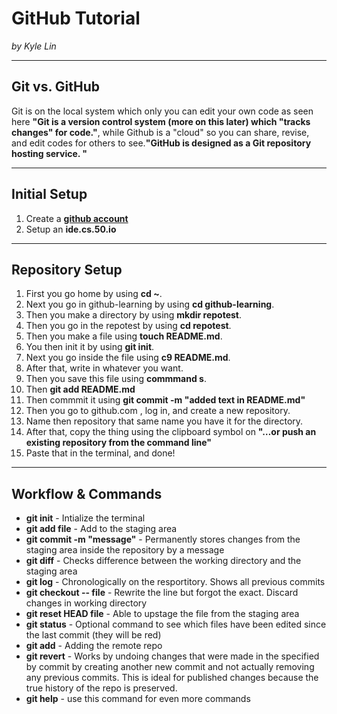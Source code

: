 # GitHub Tutorial

_by Kyle Lin_

---
## Git vs. GitHub

Git is on the local system which only you can edit your own code as seen here **"Git is a version control system (more on this later) which "tracks changes" for code."**,
while Github is a "cloud" so you can share, revise, and edit codes for others to see.**"GitHub is designed as a Git repository hosting service. "**

---
## Initial Setup

1. Create a [**github account**](github.com)
2. Setup an __ide.cs.50.io__

---
## Repository Setup

1. First you go home by using **cd ~**.
2. Next you go in github-learning by using **cd github-learning**.
3. Then you make a directory by using **mkdir repotest**.
4. Then you go in the repotest by using **cd repotest**.
5. Then you make a file using **touch README.md**.
6. You then init it by using **git init**.
7. Next you go inside the file using **c9 README.md**.
8. After that, write in whatever you want. 
9. Then you save this file using **commmand s**.
10. Then **git add README.md**
11. Then commmit it using **git commit -m "added text in README.md"**
12. Then you go to github.com , log in, and create a new repository.
13. Name then repository that same name you have it for the directory.
14. After that, copy the thing using the clipboard symbol on **"…or push an existing repository from the command line"**
15. Paste that in the terminal, and done!

---
## Workflow & Commands

* **git init** - Intialize the terminal
* **git add file** - Add to the staging area
* **git commit -m "message"** - Permanently stores changes from the staging area inside the repository by a message
* **git diff** - Checks difference between the working directory  and the staging area
* **git log** - Chronologically on the resportitory. Shows all previous commits
* **git checkout -- file** - Rewrite the line but forgot the exact. Discard changes in working directory
* **git reset HEAD file** - Able to upstage the file from the staging area
* **git status** - Optional command to see which files have been edited since the last commit (they will be red)
* **git add** - Adding the remote repo
* **git revert** - Works by undoing changes that were made in the specified by commit by creating another new commit and not actually removing any previous commits. This is ideal for published changes because the true history of the repo is preserved.
* **git help** - use this command for even more commands

